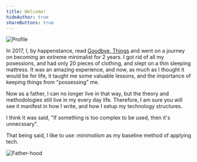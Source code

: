 ```yaml
---
title: Welcome!
hideAuthor: true
shareButtons: true
---
```


![Profile](/profile.png)

In 2017, I, by happenstance, read [Goodbye, Things](https://www.amazon.com/Goodbye-Things-New-Japanese-Minimalism/dp/0393609030) and went on a journey on becoming an extreme minimalist for 2 years. I got rid of all my posessions,
and had only 20 pieces of clothing, and slept on a thin sleeping mattress. It was an amazing experience,
and now, as much as I thought it would be for life, it taught me some valuable lessons, and the importance
of keeping things from "possessing" me. 

Now as a father, I can no longer live in that way, but the theory and methodologies still live in my 
every day life. Therefore, I am sure you will see it manifest in how I write, and how I setup my 
technology structures.

I think it was said, "If something is too complex to be used, then it's unnecssary".

That being said, I like to use :*minimalism* as my baseline method of applying tech.

![Father-hood](/father-hood.png)

